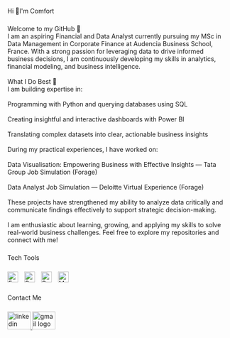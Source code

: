 <p align="left">Hi 👋I'm Comfort</p>

###

<p align="left">Welcome to my GitHub 👋<br>I am an aspiring Financial and Data Analyst currently pursuing my MSc in Data Management in Corporate Finance at Audencia Business School, France. With a strong passion for leveraging data to drive informed business decisions, I am continuously developing my skills in analytics, financial modeling, and business intelligence.<br><br>What I Do Best 🚀<br>I am building expertise in:<br><br>Programming with Python and querying databases using SQL<br><br>Creating insightful and interactive dashboards with Power BI<br><br>Translating complex datasets into clear, actionable business insights<br><br>During my practical experiences, I have worked on:<br><br>Data Visualisation: Empowering Business with Effective Insights — Tata Group Job Simulation (Forage)<br><br>Data Analyst Job Simulation — Deloitte Virtual Experience (Forage)<br><br>These projects have strengthened my ability to analyze data critically and communicate findings effectively to support strategic decision-making.<br><br>I am enthusiastic about learning, growing, and applying my skills to solve real-world business challenges. Feel free to explore my repositories and connect with me!</p>

###

<p align="left">Tech Tools</p>

###

<div align="left">
<!-- Skill Icons with Right Padding -->
<img src="https://img.icons8.com/color/48/000000/microsoft-excel-2019.png" alt="Excel logo" style="margin-right:10px;" height="24"/>
<img src="https://img.icons8.com/color/48/000000/power-bi.png" alt="Power BI logo" style="margin-right:10px;" height="24"/>
<img src="https://cdn.jsdelivr.net/gh/devicons/devicon/icons/python/python-original.svg" alt="Python logo" style="margin-right:10px;" height="24"/>
<img src="https://cdn.jsdelivr.net/gh/devicons/devicon/icons/mysql/mysql-original.svg" alt="MySQL logo" style="margin-right:10px;" height="24"/>

</div>

###

<p align="left">Contact Me</p>

###

<div align="left">
  <a href="www.linkedin.com/in/comfort-dauda-783732243" target="_blank">
    <img src="https://raw.githubusercontent.com/maurodesouza/profile-readme-generator/master/src/assets/icons/social/linkedin/default.svg" width="52" height="40" alt="linkedin logo"  />
  </a>
  <a href="comfortdauda100@gmail.com" target="_blank">
    <img src="https://raw.githubusercontent.com/maurodesouza/profile-readme-generator/master/src/assets/icons/social/gmail/default.svg" width="52" height="40" alt="gmail logo"  />
  </a>
</div>

###
